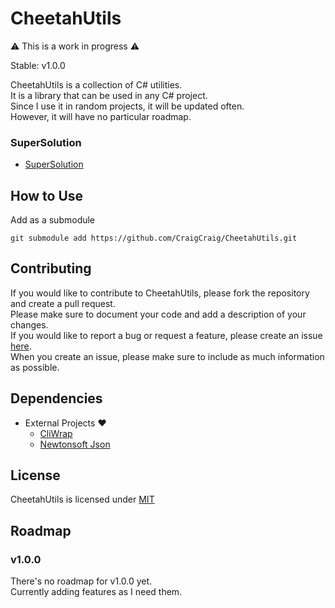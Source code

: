 # CheetahUtils

⚠️ This is a work in progress ⚠️ <br>

Stable: v1.0.0<br>

CheetahUtils is a collection of C# utilities.<br>
It is a library that can be used in any C# project.<br>
Since I use it in random projects, it will be updated often.<br>
However, it will have no particular roadmap.<br>

### SuperSolution
- [SuperSolution](https://github.com/CraigCraig/SuperSolution)

## How to Use
Add as a submodule
```
git submodule add https://github.com/CraigCraig/CheetahUtils.git
```

## Contributing
If you would like to contribute to CheetahUtils, please fork the repository and create a pull request.<br>
Please make sure to document your code and add a description of your changes.<br>
If you would like to report a bug or request a feature, please create an issue [here](https://github.com/CraigCraig/CheetahUtils/issues/new).<br>
When you create an issue, please make sure to include as much information as possible.<br>

## Dependencies
- External Projects :heart:
    - [CliWrap](https://github.com/Tyrrrz/CliWrap)
    - [Newtonsoft Json](https://github.com/JamesNK/Newtonsoft.Json)

## License
CheetahUtils is licensed under [MIT](LICENSE)<br>

## Roadmap
### v1.0.0

There's no roadmap for v1.0.0 yet.<br>
Currently adding features as I need them.